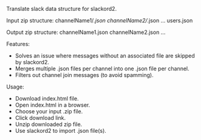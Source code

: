 Translate slack data structure for slackord2.

Input zip structure:
channelName1/*.json
channelName2/*.json
...
users.json

Output zip structure:
channelName1.json
channelName2.json
...

Features:
- Solves an issue where messages without an associated file are skipped by slackord2.
- Merges multiple .json files per channel into one .json file per channel.
- Filters out channel join messages (to avoid spamming).

Usage:
- Download index.html file.
- Open index.html in a browser.
- Choose your input .zip file.
- Click download link.
- Unzip downloaded zip file.
- Use slackord2 to import .json file(s).

